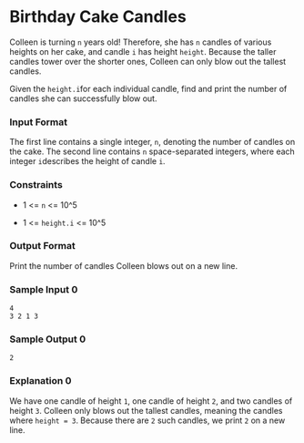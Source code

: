 # Birthday Cake Candles

Colleen is turning `n` years old! Therefore, she has `n` candles of various heights on her cake, and candle `i` has height `height`. Because the taller candles tower over the shorter ones, Colleen can only blow out the tallest candles.

Given the `height.i`for each individual candle, find and print the number of candles she can successfully blow out.

### Input Format

The first line contains a single integer, `n`, denoting the number of candles on the cake.
The second line contains `n` space-separated integers, where each integer `i`describes the height of candle `i`.

### Constraints

* 1 <= `n` <= 10^5

* 1 <= `height.i` <= 10^5

### Output Format

Print the number of candles Colleen blows out on a new line.

### Sample Input 0

```
4
3 2 1 3
```

### Sample Output 0

```
2
```

### Explanation 0

We have one candle of height `1`, one candle of height `2`, and two candles of height `3`. Colleen only blows out the tallest candles, meaning the candles where `height = 3`. Because there are `2` such candles, we print `2` on a new line.